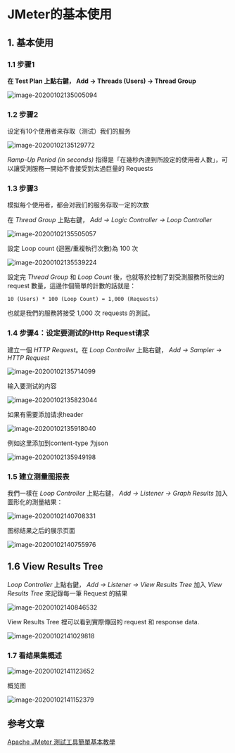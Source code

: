 # JMeter的基本使用

## 1. 基本使用

### 1.1 步骤1

**在 Test Plan 上點右鍵， Add → Threads (Users) → Thread Group**

![image-20200102135005094](./img/image-20200102135005094.png)

### 1.2 步骤2

设定有10个使用者来存取（测试）我们的服务

![image-20200102135129772](./img/image-20200102135129772.png)

*Ramp-Up Period (in seconds)* 指得是「在幾秒內達到所設定的使用者人數」，可以讓受測服務一開始不會接受到太過巨量的 Requests

### 1.3 步骤3

模拟每个使用者，都会对我们的服务存取一定的次数

在 *Thread Group* 上點右鍵， *Add → Logic Controller → Loop Controller*

![image-20200102135505057](./img/image-20200102135505057.png)

設定 Loop count (迴圈/重複執行次數)為 100 次

![image-20200102135539224](./img/image-20200102135539224.png)

設定完 *Thread Group* 和 *Loop Count* 後，也就等於控制了對受測服務所發出的 request 數量，這邊作個簡單的計數的話就是：

```
10 (Users) * 100 (Loop Count) = 1,000 (Requests)
```

也就是我們的服務將接受 1,000 次 requests 的測試。

### 1.4 步骤4：设定要测试的Http Request请求

建立一個 *HTTP Request*。在 *Loop Controller* 上點右鍵， *Add → Sampler → HTTP Request*

![image-20200102135714099](./img/image-20200102135714099.png)

输入要测试的内容

![image-20200102135823044](./img/image-20200102135823044.png)

如果有需要添加请求header

![image-20200102135918040](./img/image-20200102135918040.png)

例如这里添加到content-type 为json

![image-20200102135949198](./img/image-20200102135949198.png)

### 1.5 建立测量图报表

我們一樣在 *Loop Controller* 上點右鍵， *Add → Listener → Graph Results* 加入圖形化的測量結果：

![image-20200102140708331](./img/image-20200102140708331.png)

图标结果之后的展示页面

![image-20200102140755976](./img/image-20200102140755976.png)

## 1.6 **View Results Tree**

*Loop Controller* 上點右鍵， *Add → Listener → View Results Tree* 加入 *View Results Tree* 來記錄每一筆 Request 的結果

![image-20200102140846532](./img/image-20200102140846532.png)

View Results Tree 裡可以看到實際傳回的 request 和 response data.

![image-20200102141029818](./img/image-20200102141029818.png)

### 1.7 看结果集概述

![image-20200102141123652](./img/image-20200102141123652.png)

概览图

![image-20200102141152379](./img/image-20200102141152379.png)

## 参考文章

[Apache JMeter 測試工具簡單基本教學](https://stackoverflow.max-everyday.com/2017/09/jmeter/)